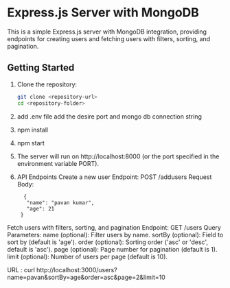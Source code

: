 # Express.js Server with MongoDB

This is a simple Express.js server with MongoDB integration, providing endpoints for creating users and fetching users with filters, sorting, and pagination.

## Getting Started

1. Clone the repository:

   ```bash
   git clone <repository-url>
   cd <repository-folder>
2. add .env file add the desire port and mongo db connection string
3. npm install
4. npm start
5. The server will run on http://localhost:8000 (or the port specified in the environment variable PORT).
6. API Endpoints
    Create a new user
     Endpoint: POST /addusers
     Request Body:
     ```
       {
        "name": "pavan kumar",
        "age": 21
      }
   ```

Fetch users with filters, sorting, and pagination
Endpoint: GET /users
Query Parameters:
name (optional): Filter users by name.
sortBy (optional): Field to sort by (default is 'age').
order (optional): Sorting order ('asc' or 'desc', default is 'asc').
page (optional): Page number for pagination (default is 1).
limit (optional): Number of users per page (default is 10).

URL : curl http://localhost:3000/users?name=pavan&sortBy=age&order=asc&page=2&limit=10

